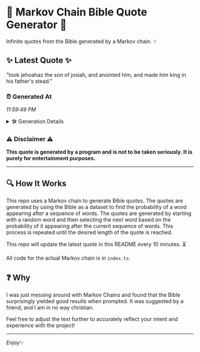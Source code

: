 # 📖 Markov Chain Bible Quote Generator 📖

Infinite quotes from the Bible generated by a Markov chain. ✨

## ✨ Latest Quote ✨
"took jehoahaz the son of josiah, and anointed him, and made him king in his father's stead."

### ⏰ Generated At
*11:59:49 PM*

<details>
    <summary>🛠️ Generation Details</summary>
    <p>
        <strong>🌱 Seed:</strong> took<br>
        <strong>🔄 Iterations:</strong> 16<br>
        <strong>📜 Context History:</strong><br>[ took ]: jehoahaz<br>[ took, jehoahaz ]: the<br>[ took, jehoahaz, the ]: son<br>[ took, jehoahaz, the, son ]: of<br>[ took, jehoahaz, the, son, of ]: josiah,<br>[ took, jehoahaz, the, son, of, josiah, ]: and<br>[ jehoahaz, the, son, of, josiah,, and ]: anointed<br>[ the, son, of, josiah,, and, anointed ]: him,<br>[ son, of, josiah,, and, anointed, him, ]: and<br>[ of, josiah,, and, anointed, him,, and ]: made<br>[ josiah,, and, anointed, him,, and, made ]: him<br>[ and, anointed, him,, and, made, him ]: king<br>[ anointed, him,, and, made, him, king ]: in<br>[ him,, and, made, him, king, in ]: his<br>[ and, made, him, king, in, his ]: father's<br>[ made, him, king, in, his, father's ]: stead.<br>
    </p>
</details>

### ⚠️ Disclaimer ⚠️
**This quote is generated by a program and is not to be taken seriously. It is purely for entertainment purposes.**

---

## 🔍 How It Works

This repo uses a Markov chain to generate Bible quotes. The quotes are generated by using the Bible as a dataset to find the probability of a word appearing after a sequence of words. The quotes are generated by starting with a random word and then selecting the next word based on the probability of it appearing after the current sequence of words. This process is repeated until the desired length of the quote is reached.

This repo will update the latest quote in this README every 10 minutes. ⏳

All code for the actual Markov chain is in `index.ts`.

## ❓ Why

I was just messing around with Markov Chains and found that the Bible surprisingly yielded good results when prompted. 
It was suggested by a friend, and I am in no way christian.

Feel free to adjust the text further to accurately reflect your intent and experience with the project!

---

*Enjoy*✨
